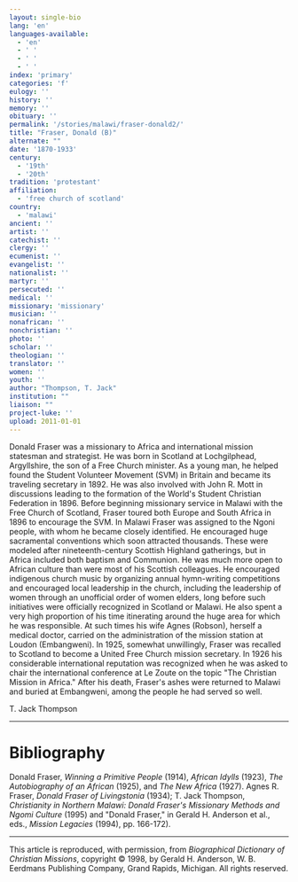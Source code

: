 ```yaml
---
layout: single-bio
lang: 'en'
languages-available:
  - 'en'
  - ' '
  - ' '
  - ' '
index: 'primary'
categories: 'f'
eulogy: ''
history: ''
memory: ''
obituary: ''
permalink: '/stories/malawi/fraser-donald2/'
title: "Fraser, Donald (B)"
alternate: ""
date: '1870-1933'
century:
  - '19th'
  - '20th'
tradition: 'protestant'
affiliation:
  - 'free church of scotland'
country:
  - 'malawi'
ancient: ''
artist: ''
catechist: ''
clergy: ''
ecumenist: ''
evangelist: ''
nationalist: ''
martyr: ''
persecuted: ''
medical: ''
missionary: 'missionary'
musician: ''
nonafrican: ''
nonchristian: ''
photo: ''
scholar: ''
theologian: ''
translator: ''
women: ''
youth: ''
author: "Thompson, T. Jack"
institution: ""
liaison: ""
project-luke: ''
upload: 2011-01-01
---
```




Donald Fraser was a missionary to Africa and international mission statesman and strategist. He was born in Scotland at Lochgilphead, Argyllshire, the son of a Free Church minister. As a young man, he helped found the Student Volunteer Movement (SVM) in Britain and became its traveling secretary in 1892. He was also involved with John R. Mott in discussions leading to the formation of the World's Student Christian Federation in 1896. Before beginning missionary service in Malawi with the Free Church of Scotland, Fraser toured both Europe and South Africa in 1896 to encourage the SVM. In Malawi Fraser was assigned to the Ngoni people, with whom he became closely identified. He encouraged huge sacramental conventions which soon attracted thousands. These were modeled after nineteenth-century Scottish Highland gatherings, but in Africa included both baptism and Communion. He was much more open to African culture than were most of his Scottish colleagues. He encouraged indigenous church music by organizing annual hymn-writing competitions and encouraged local leadership in the church, including the leadership of women through an unofficial order of women elders, long before such initiatives were officially recognized in Scotland or Malawi. He also spent a very high proportion of his time itinerating around the huge area for which he was responsible. At such times his wife Agnes (Robson), herself a medical doctor, carried on the administration of the mission station at Loudon (Embangweni). In 1925, somewhat unwillingly, Fraser was recalled to Scotland to become a United Free Church mission secretary. In 1926 his considerable international reputation was recognized when he was asked to chair the international conference at Le Zoute on the topic "The Christian Mission in Africa." After his death, Fraser's ashes were returned to Malawi and buried at Embangweni, among the people he had served so well.

T. Jack Thompson

---

# Bibliography

Donald Fraser, *Winning a Primitive People* (1914), *African Idylls* (1923), *The Autobiography of an African* (1925), and *The New Africa* (1927). Agnes R. Fraser, *Donald Fraser of Livingstonia* (1934); T. Jack Thompson, *Christianity in Northern Malawi: Donald Fraser's Missionary Methods and Ngomi Culture* (1995) and "Donald Fraser," in Gerald H. Anderson et al., eds., *Mission Legacies* (1994), pp. 166-172).

---

This article is reproduced, with permission, from *Biographical Dictionary of Christian Missions*, copyright © 1998, by Gerald H. Anderson, W. B. Eerdmans Publishing Company, Grand Rapids, Michigan. All rights reserved.
